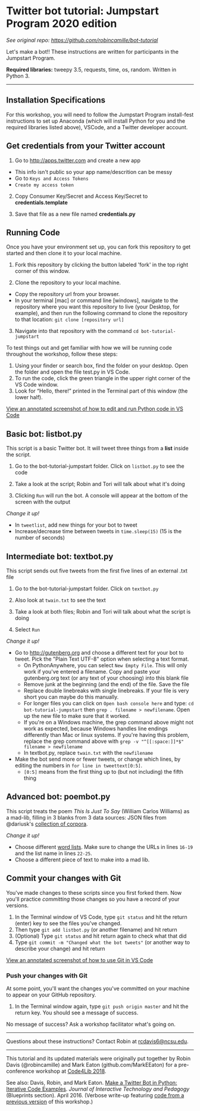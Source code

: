 # Twitter bot tutorial: Jumpstart Program 2020 edition

*See original repo: https://github.com/robincamille/bot-tutorial*

Let's make a bot!! These instructions are written for participants in the Jumpstart Program.

**Required libraries:** tweepy 3.5, requests, time, os, random. Written in Python 3. 

---

## Installation Specifications

For this workshop, you will need to follow the Jumpstart Program install-fest instructions to set up Anaconda (which will install Python for you and the required libraries listed above), VSCode, and a Twitter developer account.

## Get credentials from your Twitter account 

1. Go to http://apps.twitter.com and create a new app
 - This info isn't public so your app name/descrition can be messy 
 - Go to `Keys and Access Tokens`
 - `Create my access token`

2. Copy Consumer Key/Secret and Access Key/Secret to **credentials.template** 

3. Save that file as a new file named **credentials.py**

## Running Code

Once you have your environment set up, you can fork this repository to get started and then clone it to your local machine. 

1. Fork this repository by clicking the button labeled 'fork' in the top right corner of this window. 

2. Clone the repository to your local machine.
- Copy the repository url from your browser. 
- In your terminal [mac] or command line [windows], navigate to the repository where you  want this repository to live (your Desktop, for example), and then run the following command to clone the repository to that location: `git clone [repository url]`

3. Navigate into that repository with the command `cd bot-tutorial-jumpstart`

To test things out and get familiar with how we will be running code throughout the workshop, follow these steps:

1. Using your finder or search box, find the folder on your desktop. Open the folder and open the file test.py in VS Code.
2. To run the code, click the green triangle in the upper right corner of the VS Code window. 
3. Look for “Hello, there!” printed in the Terminal part of this window (the lower half). 

[View an annotated screenshot of how to edit and run Python code in VS Code](http://robincamille.com/ncsu/vscode_screenshot_python.png)

## Basic bot: listbot.py

This script is a basic Twitter bot. It will tweet three things from a **list** inside the script.

1. Go to the bot-tutorial-jumpstart folder. Click on `listbot.py` to see the code

2. Take a look at the script; Robin and Tori will talk about what it's doing

3. Clicking `Run` will run the bot. A console will appear at the bottom of the screen with the output

*Change it up!*
- In `tweetlist`, add new things for your bot to tweet
- Increase/decrease time between tweets in `time.sleep(15)` (15 is the number of seconds) 

## Intermediate bot: textbot.py

This script sends out five tweets from the first five lines of an external .txt file

1. Go to the bot-tutorial-jumpstart folder. Click on `textbot.py`

2. Also look at `twain.txt` to see the text

3. Take a look at both files; Robin and Tori will talk about what the script is doing

4. Select `Run`

*Change it up!*
 - Go to http://gutenberg.org and choose a different text for your bot to tweet. Pick the "Plain Text UTF-8" option when selecting a text format.
   - On PythonAnywhere, you can select `New Empty File`. This will only work if you've entered a filename. Copy and paste your gutenberg.org text (or any text of your choosing) into this blank file
   - Remove junk at the beginning (and the end) of the file. Save the file
   - Replace double linebreaks with single linebreaks. If your file is very short you can maybe do this manually.
   - For longer files you can click on `Open bash console here` and type: `cd bot-tutorial-jumpstart` then `grep . filename > newfilename`. Open up the new file to make sure that it worked.
   - If you're on a Windows machine, the grep command above might not work as expected, because Windows handles line endings differently than Mac or linux systems. If you're having this problem, replace the grep command above with `grep -v "^[[:space:]]*$" filename > newfilename`
   - In textbot.py, replace `twain.txt` with the `newfilename` 
 - Make the bot send more or fewer tweets, or change which lines, by editing the numbers in `for line in tweettext[0:5]`. 
   - `[0:5]` means from the first thing up to (but not including) the fifth thing
 
 
## Advanced bot: poembot.py

This script treats the poem *This Is Just To Say* (William Carlos Williams) as a mad-lib, filling in 3 blanks from 3 data sources: JSON files from @dariusk's [collection of corpora](https://github.com/dariusk/corpora). 

*Change it up!*
- Choose different [word lists](https://github.com/dariusk/corpora). Make sure to change the URLs in lines ``16-19`` and the list name in lines ``22-25``.
- Choose a different piece of text to make into a mad lib. 

## Commit your changes with Git 

You've made changes to these scripts since you first forked them. Now you'll practice *committing* those changes so you have a record of your versions. 

1. In the Terminal window of VS Code, type `git status` and hit the return (enter) key to see the files you've changed.
1. Then type `git add listbot.py` (or another filename) and hit return
1. (Optional) Type `git status` and hit return again to check what that did
1. Type `git commit -m "Changed what the bot tweets"` (or another way to describe your change) and hit return

[View an annotated screenshot of how to use Git in VS Code](http://robincamille.com/ncsu/vscode_screenshot_git.png)

### Push your changes with Git 

At some point, you'll want the changes you've committed on your machine to appear on your GitHub repository. 

1. In the Terminal window again, type `git push origin master` and hit the return key. You should see a message of success.

No message of success? Ask a workshop facilitator what's going on. 

---

Questions about these instructions? Contact Robin at rcdavis6@ncsu.edu.

---

This tutorial and its updated materials were originally put together by Robin Davis (@robincamille) and Mark Eaton (github.com/MarkEEaton) for a pre-conference workshop at [Code4Lib 2018](http://2018.code4lib.org/).

See also: Davis, Robin, and Mark Eaton. [Make a Twitter Bot in Python: Iterative Code Examples](http://jitp.commons.gc.cuny.edu/make-a-twitter-bot-in-python-iterative-code-examples/). *Journal of Interactive Technology and Pedagogy* (Blueprints section).  April 2016. (Verbose write-up featuring [code from a previous version](https://github.com/robincamille/bot-tutorial) of this workshop.)
